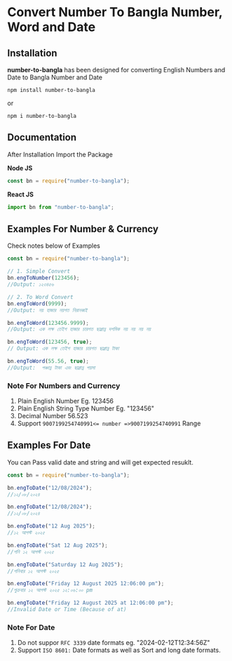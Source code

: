 # Convert Number To Bangla Number, Word and Date

## Installation

**number-to-bangla** has been designed for converting English Numbers and Date to Bangla Number and Date

```
npm install number-to-bangla
```

or

```
npm i number-to-bangla
```

## Documentation

After Installation Import the Package

**Node JS**

```jsx
const bn = require("number-to-bangla");
```

**React JS**

```jsx
import bn from "number-to-bangla";
```

## Examples For Number & Currency

Check notes below of Examples

```jsx
const bn = require("number-to-bangla");

// 1. Simple Convert
bn.engToNumber(123456);
//Output: ১২৩৪৫৬

// 2. To Word Convert
bn.engToWord(9999);
//Output: নয় হাজার নয়শত নিরানব্বই

bn.engToWord(123456.9999);
//Output: এক লক্ষ তেইশ হাজার চারশত ছাপ্পান্ন দশমিক নয় নয় নয় নয়

bn.engToWord(123456, true);
// Output: এক লক্ষ তেইশ হাজার চারশত ছাপ্পান্ন টাকা

bn.engToWord(55.56, true);
//Output:  পঞ্চান্ন টাকা এবং ছাপ্পান্ন পয়সা
```

### Note For Numbers and Currency

1. Plain English Number Eg. 123456
2. Plain English String Type Number Eg. "123456"
3. Decimal Number 56.523
4. Support `9007199254740991<= number =>9007199254740991` Range

## Examples For Date

You can Pass valid date and string and will get expected resuklt.

```jsx
const bn = require("number-to-bangla");

bn.engToDate("12/08/2024");
//১২/০৮/২০২৪

bn.engToDate("12/08/2024");
//১২/০৮/২০২৪

bn.engToDate("12 Aug 2025");
//১২ আগস্ট ২০২৫

bn.engToDate("Sat 12 Aug 2025");
//শনি ১২ আগস্ট ২০২৫

bn.engToDate("Saturday 12 Aug 2025");
//শনিবার ১২ আগস্ট ২০২৫

bn.engToDate("Friday 12 August 2025 12:06:00 pm");
//শুক্রবার ১২ আগস্ট ২০২৫ ১২:০৬:০০ pm

bn.engToDate("Friday 12 August 2025 at 12:06:00 pm");
//Invalid Date or Time (Because of at)
```

### Note For Date

1. Do not suppor `RFC 3339` date formats eg. "2024-02-12T12:34:56Z"
2. Support `ISO 8601:` Date formats as well as Sort and long date formats.
